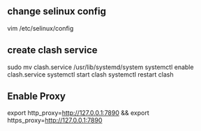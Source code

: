 ## change selinux config

vim /etc/selinux/config

## create clash service

sudo mv clash.service /usr/lib/systemd/system
systemctl enable clash.service
systemctl start clash
systemctl restart clash

## Enable Proxy

export http_proxy=http://127.0.0.1:7890 && export https_proxy=http://127.0.0.1:7890
